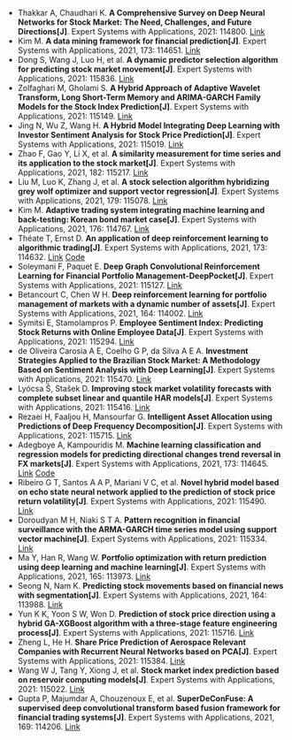 * Thakkar A, Chaudhari K. <b>A Comprehensive Survey on Deep Neural Networks for Stock Market: The Need, Challenges, and Future Directions[J]</b>. Expert Systems with Applications, 2021: 114800. [Link](https://www.sciencedirect.com/science/article/pii/S0957417421002414)
* Kim M. <b>A data mining framework for financial prediction[J]</b>. Expert Systems with Applications, 2021, 173: 114651. [Link](https://www.sciencedirect.com/science/article/pii/S0957417421000920)
* Dong S, Wang J, Luo H, et al. <b>A dynamic predictor selection algorithm for predicting stock market movement[J]</b>. Expert Systems with Applications, 2021: 115836. [Link](https://www.sciencedirect.com/science/article/pii/S0957417421011982)
* Zolfaghari M, Gholami S. <b>A Hybrid Approach of Adaptive Wavelet Transform, Long Short-Term Memory and ARIMA-GARCH Family Models for the Stock Index Prediction[J]</b>. Expert Systems with Applications, 2021: 115149. [Link](https://www.sciencedirect.com/science/article/pii/S095741742100590X)
* Jing N, Wu Z, Wang H. <b>A Hybrid Model Integrating Deep Learning with Investor Sentiment Analysis for Stock Price Prediction[J]</b>. Expert Systems with Applications, 2021: 115019. [Link](https://www.sciencedirect.com/science/article/pii/S0957417421004607)
* Zhao F, Gao Y, Li X, et al. <b>A similarity measurement for time series and its application to the stock market[J]</b>. Expert Systems with Applications, 2021, 182: 115217. [Link](https://www.sciencedirect.com/science/article/pii/S0957417421006503)
* Liu M, Luo K, Zhang J, et al. <b>A stock selection algorithm hybridizing grey wolf optimizer and support vector regression[J]</b>. Expert Systems with Applications, 2021, 179: 115078. [Link](https://www.sciencedirect.com/science/article/pii/S0957417421005194)
* Kim M. <b>Adaptive trading system integrating machine learning and back-testing: Korean bond market case[J]</b>. Expert Systems with Applications, 2021, 176: 114767. [Link](https://www.sciencedirect.com/science/article/pii/S0957417421002086)
* Théate T, Ernst D. <b>An application of deep reinforcement learning to algorithmic trading[J]</b>. Expert Systems with Applications, 2021, 173: 114632. [Link](https://www.sciencedirect.com/science/article/pii/S0957417421000737) [Code](https://github.com/ThibautTheate/An-Application-of-Deep-Reinforcement-Learning-to-Algorithmic-Trading)
* Soleymani F, Paquet E. <b>Deep Graph Convolutional Reinforcement Learning for Financial Portfolio Management-DeepPocket[J]</b>. Expert Systems with Applications, 2021: 115127. [Link](https://www.sciencedirect.com/science/article/pii/S0957417421005686)
* Betancourt C, Chen W H. <b>Deep reinforcement learning for portfolio management of markets with a dynamic number of assets[J]</b>. Expert Systems with Applications, 2021, 164: 114002. [Link](https://www.sciencedirect.com/science/article/pii/S0957417420307776)
* Symitsi E, Stamolampros P. <b>Employee Sentiment Index: Predicting Stock Returns with Online Employee Data[J]</b>. Expert Systems with Applications, 2021: 115294. [Link](https://www.sciencedirect.com/science/article/pii/S0957417421007259)
* de Oliveira Carosia A E, Coelho G P, da Silva A E A. <b>Investment Strategies Applied to the Brazilian Stock Market: A Methodology Based on Sentiment Analysis with Deep Learning[J]</b>. Expert Systems with Applications, 2021: 115470. [Link](https://www.sciencedirect.com/science/article/pii/S0957417421008812)
* Lyócsa Š, Stašek D. <b>Improving stock market volatility forecasts with complete subset linear and quantile HAR models[J]</b>. Expert Systems with Applications, 2021: 115416. [Link](https://www.sciencedirect.com/science/article/pii/S0957417421008356)
* Rezaei H, Faaljou H, Mansourfar G. <b>Intelligent Asset Allocation using Predictions of Deep Frequency Decomposition[J]</b>. Expert Systems with Applications, 2021: 115715. [Link](https://www.sciencedirect.com/science/article/pii/S0957417421010976)
* Adegboye A, Kampouridis M. <b>Machine learning classification and regression models for predicting directional changes trend reversal in FX markets[J]</b>. Expert Systems with Applications, 2021, 173: 114645. [Link](https://www.sciencedirect.com/science/article/pii/S0957417421000865) [Code](https://github.com/adesolaadegboye/SymbolicRegression)
* Ribeiro G T, Santos A A P, Mariani V C, et al. <b>Novel hybrid model based on echo state neural network applied to the prediction of stock price return volatility[J]</b>. Expert Systems with Applications, 2021: 115490. [Link](https://www.sciencedirect.com/science/article/pii/S0957417421009003)
* Doroudyan M H, Niaki S T A. <b>Pattern recognition in financial surveillance with the ARMA-GARCH time series model using support vector machine[J]</b>. Expert Systems with Applications, 2021: 115334. [Link](https://www.sciencedirect.com/science/article/pii/S0957417421007636)
* Ma Y, Han R, Wang W. <b>Portfolio optimization with return prediction using deep learning and machine learning[J]</b>. Expert Systems with Applications, 2021, 165: 113973. [Link](https://www.sciencedirect.com/science/article/pii/S0957417420307521)
* Seong N, Nam K. <b>Predicting stock movements based on financial news with segmentation[J]</b>. Expert Systems with Applications, 2021, 164: 113988. [Link](https://www.sciencedirect.com/science/article/pii/S095741742030765X)
* Yun K K, Yoon S W, Won D. <b>Prediction of stock price direction using a hybrid GA-XGBoost algorithm with a three-stage feature engineering process[J]</b>. Expert Systems with Applications, 2021: 115716. [Link](https://www.sciencedirect.com/science/article/pii/S0957417421010988)
* Zheng L, He H. <b>Share Price Prediction of Aerospace Relevant Companies with Recurrent Neural Networks based on PCA[J]</b>. Expert Systems with Applications, 2021: 115384. [Link](https://www.sciencedirect.com/science/article/pii/S0957417421008095)
* Wang W J, Tang Y, Xiong J, et al. <b>Stock market index prediction based on reservoir computing models[J]</b>. Expert Systems with Applications, 2021: 115022. [Link](https://www.sciencedirect.com/science/article/pii/S0957417421004632)
* Gupta P, Majumdar A, Chouzenoux E, et al. <b>SuperDeConFuse: A supervised deep convolutional transform based fusion framework for financial trading systems[J]</b>. Expert Systems with Applications, 2021, 169: 114206. [Link](https://www.sciencedirect.com/science/article/pii/S0957417420309349)